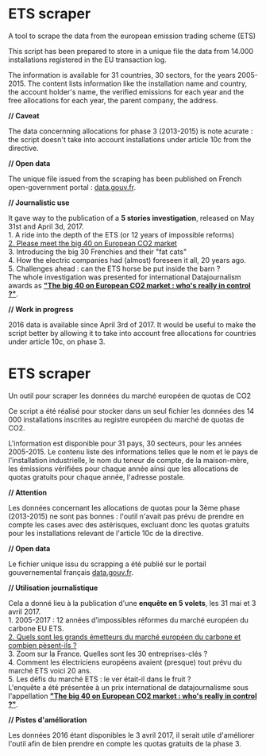 # ETS scraper 

A tool to scrape the data from the european emission trading scheme (ETS)

This script has been prepared to store in a unique file the data from 14.000 installations registered in the EU transaction log.

The information is available for 31 countries, 30 sectors, for the years 2005-2015. The content lists information like the installation name and country, the account holder's name, the verified emissions for each year and the free allocations for each year, the parent company, the address. 

**// Caveat** 

The data concernning allocations for phase 3 (2013-2015) is note acurate : the script doesn't take into account installations under article 10c from the directive.

**// Open data**

The unique file issued from the scraping has been published on French open-government portal : <a href="https://www.data.gouv.fr/fr/datasets/donnees-2005-2015-du-marche-europeen-des-quotas-de-co2-ets/">data.gouv.fr</a>. 

**// Journalistic use**

It gave way to the publication of a **5 stories investigation**, released on May 31st and April 3d, 2017. 
<br>1. A ride into the depth of the ETS (or 12 years of impossible reforms) 
<br><a href="http://www.aef.info/depeche/libre/557532">2. Please meet the big 40 on European CO2 market</a> 
<br>3. Introducing the big 30 Frenchies and their "fat cats" 
<br>4. How the electric companies had (almost) foreseen it all, 20 years ago. 
<br>5. Challenges ahead : can the ETS horse be put inside the barn ? 
<br>The whole investigation was presented for international Datajournalism awards as **<a href="http://community.globaleditorsnetwork.org/content/big-40-european-co2-market-whos-really-control">"The big 40 on European CO2 market : who's really in control ?"</a>**.

**// Work in progress**

2016 data is available since April 3rd of 2017. It would be useful to make the script better by allowing it to take into account free allocations for countries under article 10c, on phase 3.

# ETS scraper 

Un outil pour scraper les données du marché européen de quotas de CO2

Ce script a été réalisé pour stocker dans un seul fichier les données des 14 000 installations inscrites au registre européen du marché de quotas de CO2.

L'information est disponible pour 31 pays, 30 secteurs, pour les années 2005-2015. Le contenu liste des informations telles que le nom et le pays de l'installation industrielle, le nom du teneur de compte, de la maison-mère, les émissions vérifiées pour chaque année ainsi que les allocations de quotas gratuits pour chaque année, l'adresse postale.

**// Attention** 

Les données concernant les allocations de quotas pour la 3ème phase (2013-2015) ne sont pas bonnes : l'outil n'avait pas prévu de prendre en compte les cases avec des astérisques, excluant donc les quotas gratuits pour les installations relevant de l'article 10c de la directive.

**// Open data**

Le fichier unique issu du scrapping a été publié sur le portail gouvernemental français <a href="https://www.data.gouv.fr/fr/datasets/donnees-2005-2015-du-marche-europeen-des-quotas-de-co2-ets/">data.gouv.fr</a>. 

**// Utilisation journalistique**

Cela a donné lieu à la publication d'une **enquête en 5 volets**, les 31 mai et 3 avril 2017. 
<br>1. 2005-2017 : 12 années d’impossibles réformes du marché européen du carbone EU ETS.
<br><a href="http://www.aef.info/depeche/libre/557532">2. Quels sont les grands émetteurs du marché européen du carbone et combien pèsent-ils ?</a> 
<br>3. Zoom sur la France. Quelles sont les 30 entreprises-clés ?
<br>4. Comment les électriciens européens avaient (presque) tout prévu du marché ETS voici 20 ans. 
<br>5. Les défis du marché ETS : le ver était-il dans le fruit ?
<br>L'enquête a été présentée à un prix international de datajournalisme sous l'appellation **<a href="http://community.globaleditorsnetwork.org/content/big-40-european-co2-market-whos-really-control">"The big 40 on European CO2 market : who's really in control ?"</a>**.

**// Pistes d'amélioration** 

Les données 2016 étant disponibles le 3 avril 2017, il serait utile d'améliorer l'outil afin de bien prendre en compte les quotas gratuits de la phase 3. 
